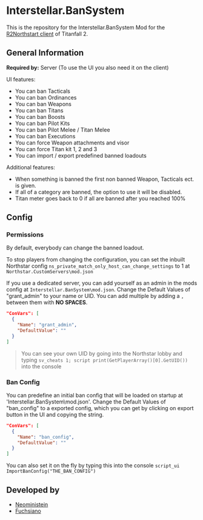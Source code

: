# Interstellar.BanSystem

This is the repository for the Interstellar.BanSystem Mod for the [R2Northstart client](https://github.com/R2Northstar/Northstar) of Titanfall 2.

## General Information

**Required by:** Server (To use the UI you also need it on the client)

UI features:
- You can ban Tacticals
- You can ban Ordinances
- You can ban Weapons
- You can ban Titans
- You can ban Boosts
- You can ban Pilot Kits
- You can ban Pilot Melee / Titan Melee
- You can ban Executions
- You can force Weapon attachments and visor
- You can force Titan kit 1, 2 and 3
- You can import / export predefined banned loadouts

Additional features:
- When something is banned the first non banned Weapon, Tacticals ect. is given.
- If all of a category are banned, the option to use it will be disabled.
- Titan meter goes back to 0 if all are banned after you reached 100%

##  Config

### Permissions

By default, everybody can change the banned loadout.

To stop players from changing the configuration, you can set the inbuilt Northstar config `ns_private_match_only_host_can_change_settings` to 1 at `Northstar.CustomServers\mod.json`

If you use a dedicated server, you can add yourself as an admin in the mods config at `Interstellar.BanSystem\mod.json`.
Change the Default Values of "grant_admin" to your name or UID. You can add multiple by adding a `,` between them with **NO SPACES**.

```json
"ConVars": [
  {
    "Name": "grant_admin",
    "DefaultValue": ""
  }
]
```
> You can see your own UID by going into the Northstar lobby and typing `sv_cheats 1; script print(GetPlayerArray()[0].GetUID())` into the console

### Ban Config

You can predefine an initial ban config that will be loaded on startup at 'Interstellar.BanSystem\mod.json'.
Change the Default Values of "ban_config" to a exported config, which you can get by clicking on export button in the UI and copying the string.

```json
"ConVars": [
  {
    "Name": "ban_config",
    "DefaultValue": ""
  }
]
```

You can also set it on the fly by typing this into the console `script_ui ImportBanConfig("THE_BAN_CONFIG")`

## Developed by

- [Neoministein](https://github.com/Neoministein)
- [Fuchsiano](https://github.com/Fuchsiano)
